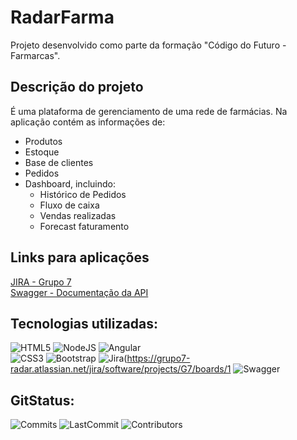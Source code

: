 # RadarFarma

Projeto desenvolvido como parte da formação "Código do Futuro - Farmarcas".


## Descrição do projeto

É uma plataforma de gerenciamento de uma rede de farmácias. Na aplicação contém as informações de: 

- Produtos
- Estoque
- Base de clientes
- Pedidos
- Dashboard, incluindo:
  - Histórico de Pedidos
  - Fluxo de caixa
  - Vendas realizadas
  - Forecast faturamento

## Links para aplicações
[JIRA - Grupo 7](https://grupo7-radar.atlassian.net/jira/software/projects/G7/boards/1)<br>
[Swagger - Documentação da API](http://3.84.99.234:8080/swagger-ui/index.html#/)

## Tecnologias utilizadas: 

![HTML5](https://img.shields.io/badge/html5-%23E34F26.svg?style=for-the-badge&logo=html5&logoColor=white) 
![NodeJS](https://img.shields.io/badge/node.js-6DA55F?style=for-the-badge&logo=node.js&logoColor=white)
![Angular](https://img.shields.io/badge/angular-%23DD0031.svg?style=for-the-badge&logo=angular&logoColor=white)
<br/>
![CSS3](https://img.shields.io/badge/css3-%231572B6.svg?style=for-the-badge&logo=css3&logoColor=white) 
![Bootstrap](https://img.shields.io/badge/bootstrap-%23563D7C.svg?style=for-the-badge&logo=bootstrap&logoColor=white)
![Jira](https://img.shields.io/badge/jira-%230A0FFF.svg?style=for-the-badge&logo=jira&logoColor=white)(https://grupo7-radar.atlassian.net/jira/software/projects/G7/boards/1
![Swagger](https://img.shields.io/badge/swagger-6DA55F.svg?style=for-the-badge&logo=swagger&logoColor=green)



## GitStatus:
![Commits](https://img.shields.io/github/commit-activity/m/Radar-Angular/Front-End?style=plastic)
![LastCommit](https://img.shields.io/github/last-commit/Radar-Angular/Front-End?style=plastic)
![Contributors](https://img.shields.io/github/contributors/Radar-Angular/Front-End?style=plastic)

